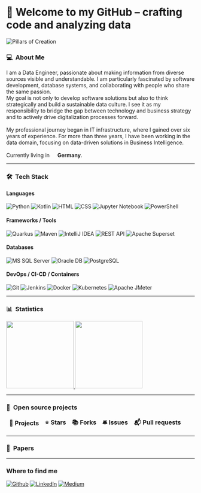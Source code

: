 <h1>🔭 Welcome to my GitHub – crafting code and analyzing data</h1>

![Pillars of Creation](https://raw.githubusercontent.com/ascdata/ascdata/main/pillars_of_creation.gif)

<h3> 💻 &nbsp;About Me </h3>
<p>
I am a Data Engineer, passionate about making information from diverse sources visible and understandable. I am particularly fascinated by software development, database systems, and collaborating with people who share the same passion.<br>
My goal is not only to develop software solutions but also to think strategically and build a sustainable data culture. I see it as my responsibility to bridge the gap between technology and business strategy and to actively drive digitalization processes forward.<br><br>
My professional journey began in IT infrastructure, where I gained over six years of experience. For more than three years, I have been working in the data domain, focusing on data-driven solutions in Business Intelligence.<br><br>
Currently living in <img src="https://cdn-icons-png.flaticon.com/512/197/197571.png" width="13"/> <b>Germany</b>.
</p>

***

<h3> 🛠 &nbsp;Tech Stack</h3>

<h4>Languages</h4>
<p>
  <img alt="Python" src="https://img.shields.io/badge/-Python-3776AB?style=flat-square&logo=python&logoColor=white" />
  <img alt="Kotlin" src="https://img.shields.io/badge/-Kotlin-7F52FF?style=flat-square&logo=kotlin&logoColor=white" />
  <img alt="HTML" src="https://img.shields.io/badge/-HTML-E34F26?style=flat-square&logo=html5&logoColor=white" />
  <img alt="CSS" src="https://img.shields.io/badge/-CSS-1572B6?style=flat-square&logo=css3&logoColor=white" />
  <img alt="Jupyter Notebook" src="https://img.shields.io/badge/-Jupyter%20Notebook-F37626?style=flat-square&logo=jupyter&logoColor=white" />
  <img alt="PowerShell" src="https://img.shields.io/badge/-PowerShell-012456?style=flat-square&logo=powershell&logoColor=white" />
</p>

<h4>Frameworks / Tools</h4>
<p>
  <img alt="Quarkus" src="https://img.shields.io/badge/-Quarkus-E10031?style=flat-square&logo=quarkus&logoColor=white" />
  <img alt="Maven" src="https://img.shields.io/badge/-Maven-C71A36?style=flat-square&logo=Apache%20Maven&logoColor=white" />
  <img alt="IntelliJ IDEA" src="https://img.shields.io/badge/-IntelliJ%20IDEA-000000?style=flat-square&logo=intellij-idea&logoColor=white" />
  <img alt="REST API" src="https://img.shields.io/badge/-REST%20API-FF6C37?style=flat-square" />
  <img alt="Apache Superset" src="https://img.shields.io/badge/-Apache%20Superset-E24E0A?style=flat-square&logo=apache&logoColor=white" />
</p>

<h4>Databases</h4>
<p>
  <img alt="MS SQL Server" src="https://img.shields.io/badge/-MS%20SQL%20Server-CC2927?style=flat-square&logo=microsoft-sql-server&logoColor=white" />
  <img alt="Oracle DB" src="https://img.shields.io/badge/-Oracle-FF0000?style=flat-square&logo=oracle&logoColor=white" />
  <img alt="PostgreSQL" src="https://img.shields.io/badge/-PostgreSQL-4169E1?style=flat-square&logo=postgresql&logoColor=white" />
</p>

<h4>DevOps / CI-CD / Containers</h4>
<p>
  <img alt="Git" src="https://img.shields.io/badge/-Git-F05032?style=flat-square&logo=git&logoColor=white" />
  <img alt="Jenkins" src="https://img.shields.io/badge/-Jenkins-D24939?style=flat-square&logo=jenkins&logoColor=white" />
  <img alt="Docker" src="https://img.shields.io/badge/-Docker-46a2f1?style=flat-square&logo=docker&logoColor=white" />
  <img alt="Kubernetes" src="https://img.shields.io/badge/-Kubernetes-326CE5?style=flat-square&logo=kubernetes&logoColor=white" />
  <img alt="Apache JMeter" src="https://img.shields.io/badge/-Apache%20JMeter-269539?style=flat-square&logo=apache&logoColor=white" />
</p>

***

<h3> 📊 &nbsp;Statistics</h3>
<p>
<a href="https://github.com/ascdata">
  <img height="180em" src="https://github-readme-stats.vercel.app/api?username=ascdata&show_icons=true&theme=radical" />
  <img height="180em" src="https://github-readme-stats-eight-theta.vercel.app/api/top-langs/?username=ascdata&theme=radical&layout=compact&exclude_lang=java+r" />
</a>
</p>

***

<h3>🔧 &nbsp;Open source projects</h3>
<table>
  <thead align="center">
    <tr border: none;>
      <td><b>🎁 Projects</b></td>
      <td><b>⭐ Stars</b></td>
      <td><b>📚 Forks</b></td>
      <td><b>🛎 Issues</b></td>
      <td><b>📬 Pull requests</b></td>
    </tr>
  </thead>
  <tbody>
 
  </tbody>
</table>

***

<h3>📝 &nbsp;Papers</h3>
<ul>
  
</ul>

***

<h3>Where to find me</h3>
<p><a href="https://github.com/ascdata" target="_blank"><img alt="Github" src="https://img.shields.io/badge/GitHub-%2312100E.svg?&style=for-the-badge&logo=Github&logoColor=white" /></a> 
</a> <a href="https://www.linkedin.com/in/schaudin" target="_blank"><img alt="LinkedIn" src="https://img.shields.io/badge/linkedin-%230077B5.svg?&style=for-the-badge&logo=linkedin&logoColor=white" /></a> 
<a href="https://medium.com/@alexander.schaudin" target="_blank"><img alt="Medium" src="https://img.shields.io/badge/medium-%2312100E.svg?&style=for-the-badge&logo=medium&logoColor=white" /></a>
</p>
